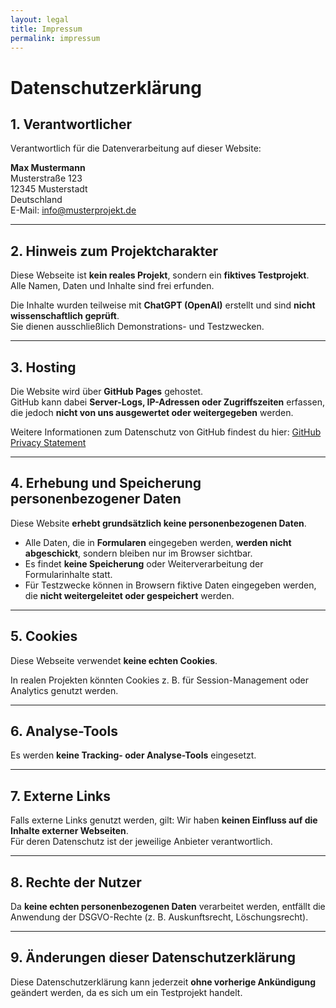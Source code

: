 ```yaml
---
layout: legal
title: Impressum
permalink: impressum
---
```


# Datenschutzerklärung

## 1. Verantwortlicher
Verantwortlich für die Datenverarbeitung auf dieser Website:

**Max Mustermann**  
Musterstraße 123  
12345 Musterstadt  
Deutschland  
E-Mail: info@musterprojekt.de  

---

## 2. Hinweis zum Projektcharakter
Diese Webseite ist **kein reales Projekt**, sondern ein **fiktives Testprojekt**.  
Alle Namen, Daten und Inhalte sind frei erfunden.  

Die Inhalte wurden teilweise mit **ChatGPT (OpenAI)** erstellt und sind **nicht wissenschaftlich geprüft**.  
Sie dienen ausschließlich Demonstrations- und Testzwecken.  

---

## 3. Hosting
Die Website wird über **GitHub Pages** gehostet.  
GitHub kann dabei **Server-Logs, IP-Adressen oder Zugriffszeiten** erfassen, die jedoch **nicht von uns ausgewertet oder weitergegeben** werden.  

Weitere Informationen zum Datenschutz von GitHub findest du hier: [GitHub Privacy Statement](https://docs.github.com/en/site-policy/privacy-policies/github-privacy-statement)  

---

## 4. Erhebung und Speicherung personenbezogener Daten
Diese Website **erhebt grundsätzlich keine personenbezogenen Daten**.  

- Alle Daten, die in **Formularen** eingegeben werden, **werden nicht abgeschickt**, sondern bleiben nur im Browser sichtbar.  
- Es findet **keine Speicherung** oder Weiterverarbeitung der Formularinhalte statt.  
- Für Testzwecke können in Browsern fiktive Daten eingegeben werden, die **nicht weitergeleitet oder gespeichert** werden.  

---

## 5. Cookies
Diese Webseite verwendet **keine echten Cookies**.  

In realen Projekten könnten Cookies z. B. für Session-Management oder Analytics genutzt werden.  

---

## 6. Analyse-Tools
Es werden **keine Tracking- oder Analyse-Tools** eingesetzt.  

---

## 7. Externe Links
Falls externe Links genutzt werden, gilt: Wir haben **keinen Einfluss auf die Inhalte externer Webseiten**.  
Für deren Datenschutz ist der jeweilige Anbieter verantwortlich.  

---

## 8. Rechte der Nutzer
Da **keine echten personenbezogenen Daten** verarbeitet werden, entfällt die Anwendung der DSGVO-Rechte (z. B. Auskunftsrecht, Löschungsrecht).  

---

## 9. Änderungen dieser Datenschutzerklärung
Diese Datenschutzerklärung kann jederzeit **ohne vorherige Ankündigung** geändert werden, da es sich um ein Testprojekt handelt.  